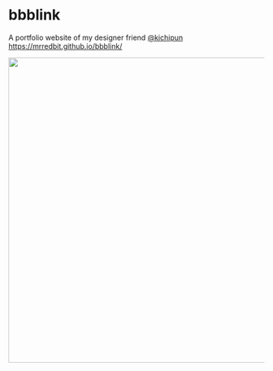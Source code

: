 # bbblink

A portfolio website of my designer friend [@kichipun](https://dribbble.com/kichipun)  
https://mrredbit.github.io/bbblink/

<img src="https://cloud.githubusercontent.com/assets/963966/23719345/e6877ed0-0432-11e7-94ba-edb118477f69.png" width="600px">



